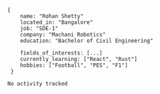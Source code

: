```
{
    name: "Rohan Shetty"
    located_in: "Bangalore"
    job: "SDE-1"
    company: "Machani Robotics"
    education: "Bachelor of Civil Engineering"

    fields_of_interests: [...]
    currently_learning: ["React", "Rust"]
    hobbies: ["Football", "PES", "F1"]
 }

```


<!--START_SECTION:waka-->

```text
No activity tracked
```

<!--END_SECTION:waka-->
